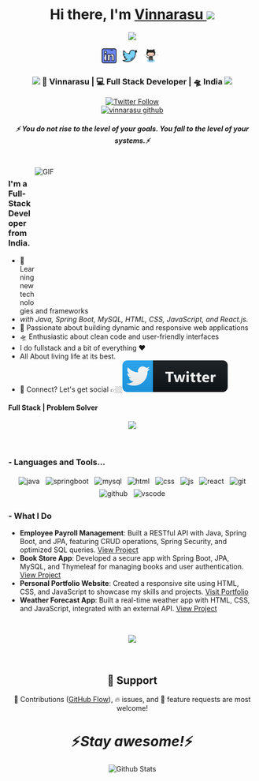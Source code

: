<div align="center">
   <h1>Hi there, I'm <a href="https://vinnarasu.github.io">Vinnarasu </a> <img src="https://media.giphy.com/media/hvRJCLFzcasrR4ia7z/giphy.gif" width="25px"> </h1>
   
   <img src="https://pronoun.cyou/x/y?subject=He&object=Him&height=20"> 
</div>

<p align="center">
   <a href="https://www.linkedin.com/in/vinnarasu-p-85518a195/"><img height="30" src="https://raw.githubusercontent.com/8bithemant/8bithemant/master/linkedin.png?raw=true"></a>  
   <a href="https://twitter.com/vinnarasu_p"><img height="30" src="https://raw.githubusercontent.com/8bithemant/8bithemant/master/twitter.png?raw=true"></a>  
   <a href="https://github.com/vinnarasu"><img height="30" src="https://raw.githubusercontent.com/8bithemant/8bithemant/master/github.png?raw=true"></a>  
</p>
<div align="center">
   <h3><img src="https://media.giphy.com/media/WUlplcMpOCEmTGBtBW/giphy.gif" width="30"> 🙎 Vinnarasu  | 💻 Full Stack Developer | 🛸 India <img src="https://media.giphy.com/media/WUlplcMpOCEmTGBtBW/giphy.gif" width="30"></h3>
</div>

<p align="center">
  <a href="https://twitter.com/vinnacodes">
  <img alt="Twitter Follow" src="https://img.shields.io/twitter/follow/vinnacodes?style=for-the-badge&color=09f&labelColor=black&logo=twitter&label=@vinnacodes">
</a>
   <br>
   <a href="https://visitor-badge.glitch.me/badge?page_id=vinnarasu.vinnarasu"> <img alt="vinnarasu github" src="https://visitor-badge.glitch.me/badge?page_id=vinnarasu.vinnarasu"> </a>
</p>

<h5 align="center">
 <i>⚡️  You do not rise to the level of your goals. You fall to the level of your systems.⚡️</i>
</h5>

<br />
<img align="right" height="270px" width="450px" alt="GIF" src="https://media.giphy.com/media/3FjEPbKqEPhPpmC8uY/giphy.gif" />
<p align="center">
   <h3> I'm a Full-Stack Developer from India.</h3>
</p>

- 🥀 Learning new technologies and frameworks  
- <i>with Java, Spring Boot, MySQL, HTML, CSS, JavaScript, and React.js.</i>  
- 🔭 Passionate about building dynamic and responsive web applications  
- 🛸 Enthusiastic about clean code and user-friendly interfaces  
- I do fullstack and a bit of everything :heart:  
- All About living life at its best.  
- 💬 Connect? Let's get social 👉🏼[<img src="https://raw.githubusercontent.com/8bithemant/8bithemant/master/svg/social/twitter.svg" >](https://twitter.com/vinnarasu_p)  

<p align="center">
   <h4> Full Stack | Problem Solver </h4>
</p>

<p align="center" >
   <a href="https://github.com/anuraghazra/github-readme-stats"> 
      <img src="https://github-readme-stats.vercel.app/api?username=vinnarasu&&show_icons=true&theme=radical"/>
   </a>
</p>

<br />

### - Languages and Tools...

<p align="center">
   <img src="https://raw.githubusercontent.com/MikeCodesDotNET/ColoredBadges/master/img/logos/java-original.svg" alt="java" style="vertical-align:top; margin:4px">
   <img src="https://raw.githubusercontent.com/MikeCodesDotNET/ColoredBadges/master/img/logos/spring-original.svg" alt="springboot" style="vertical-align:top; margin:4px">
   <img src="https://raw.githubusercontent.com/MikeCodesDotNET/ColoredBadges/master/img/logos/mysql-original.svg" alt="mysql" style="vertical-align:top; margin:4px">
   <img src="https://raw.githubusercontent.com/MikeCodesDotNET/ColoredBadges/master/img/logos/html5-original.svg" alt="html" style="vertical-align:top; margin:4px">
   <img src="https://raw.githubusercontent.com/MikeCodesDotNET/ColoredBadges/master/img/logos/css3-original.svg" alt="css" style="vertical-align:top; margin:4px">
   <img src="https://raw.githubusercontent.com/MikeCodesDotNET/ColoredBadges/master/img/logos/javascript-original.svg" alt="js" style="vertical-align:top; margin:4px">
   <img src="https://raw.githubusercontent.com/MikeCodesDotNET/ColoredBadges/master/img/logos/react-original.svg" alt="react" style="vertical-align:top; margin:4px">
   <img src="https://raw.githubusercontent.com/MikeCodesDotNET/ColoredBadges/master/img/logos/git-original.svg" alt="git" style="vertical-align:top; margin:4px">
   <img src="https://raw.githubusercontent.com/MikeCodesDotNET/ColoredBadges/master/img/logos/github-original.svg" alt="github" style="vertical-align:top; margin:4px">
   <img src="https://raw.githubusercontent.com/MikeCodesDotNET/ColoredBadges/master/img/logos/vscode-original.svg" alt="vscode" style="vertical-align:top; margin:4px">
</p>

### - What I Do

- **Employee Payroll Management**: Built a RESTful API with Java, Spring Boot, and JPA, featuring CRUD operations, Spring Security, and optimized SQL queries. [View Project](https://github.com/vinnarasu/employee-payroll-management)  
- **Book Store App**: Developed a secure app with Spring Boot, JPA, MySQL, and Thymeleaf for managing books and user authentication. [View Project](https://github.com/vinnarasu/book-store-app)  
- **Personal Portfolio Website**: Created a responsive site using HTML, CSS, and JavaScript to showcase my skills and projects. [Visit Portfolio](https://vinnarasu.github.io)  
- **Weather Forecast App**: Built a real-time weather app with HTML, CSS, and JavaScript, integrated with an external API. [View Project](https://github.com/vinnarasu/weather-forecast-app)  

<br />

<p align="center">
   <img src="https://media.giphy.com/media/f9XgHHnPnDjOF1hWpl/giphy.gif" />
</p>

<br />

<h2 align="center">🤝 Support</h2>

<p align="center">🎀 Contributions (<a href="https://guides.github.com/introduction/flow" title="GitHub flow">GitHub Flow</a>), 🔥 issues, and 🥮 feature requests are most welcome!</p>



<h1 align='center'>⚡️<i>Stay awesome!</i>⚡️</h1>

<p align="center">
   <img src="https://raw.githubusercontent.com/mayhemantt/mayhemantt/Update/svg/Bottom.svg" alt="Github Stats" />
</p>
